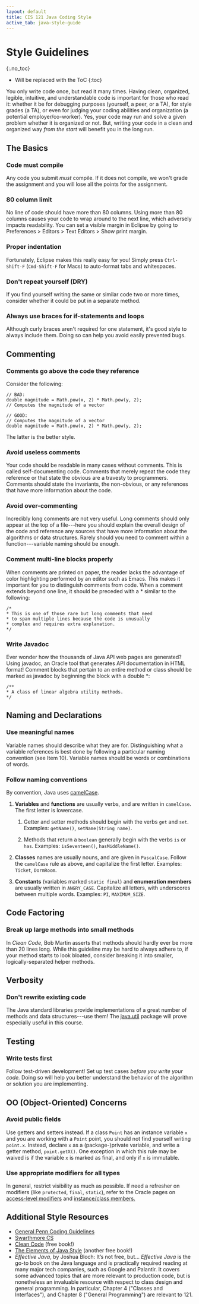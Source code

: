 ```yaml
---
layout: default
title: CIS 121 Java Coding Style
active_tab: java-style-guide
---
```


Style Guidelines
================
{:.no_toc}

* Will be replaced with the ToC
{:toc}

You only write code once, but read it many times. Having clean, organized,
legible, intuitive, and understandable code is important for those who read it:
whether it be for debugging purposes (yourself, a peer, or a TA), for style
grades (a TA), or even for judging your coding abilities and organization (a
potential employer/co-worker). Yes, your code may run and solve a given problem
whether it is organized or not. But, writing your code in a clean and organized
way *from the start* will benefit you in the long run.


The Basics
----------

### Code must compile

Any code you submit *must* compile. If it does not compile, we won't grade the
assignment and you will lose all the points for the assignment.

### 80 column limit

No line of code should have more than 80 columns. Using more than 80 columns
causes your code to wrap around to the next line, which adversely impacts
readability. You can set a visible margin in Eclipse by going to Preferences \>
Editors \> Text Editors \> Show print margin.

### Proper indentation

Fortunately, Eclipse makes this really easy for you! Simply press `Ctrl-Shift-F`
(`Cmd-Shift-F` for Macs) to auto-format tabs and whitespaces.

### Don't repeat yourself (DRY)

If you find yourself writing the same or similar code two or more times,
consider whether it could be put in a separate method.

### Always use braces for if-statements and loops

Although curly braces aren't required for one statement, it's good style to
always include them. Doing so can help you avoid easily prevented bugs.

Commenting
----------

### Comments go above the code they reference

Consider the following:

    // BAD:
    double magnitude = Math.pow(x, 2) * Math.pow(y, 2);
    // Computes the magnitude of a vector

    // GOOD:
    // Computes the magnitude of a vector
    double magnitude = Math.pow(x, 2) * Math.pow(y, 2);


The latter is the better style.

### Avoid useless comments

Your code should be readable in many cases without comments. This is called
self-documenting code. Comments that merely repeat the code they reference or
that state the obvious are a travesty to programmers. Comments should state the
invariants, the non-obvious, or any references that have more information about
the code.

### Avoid over-commenting

Incredibly long comments are not very useful. Long comments should only appear
at the top of a file---here you should explain the overall design
of the code and reference any sources that have more information about the
algorithms or data structures. Rarely should you need to comment within a
function---variable naming should be enough.

### Comment multi-line blocks properly

When comments are printed on paper, the reader lacks the advantage of color
highlighting performed by an editor such as Emacs. This makes it important for
you to distinguish comments from code. When a comment extends beyond one line,
it should be preceded with a \* similar to the following:

    /*
    * This is one of those rare but long comments that need
    * to span multiple lines because the code is unusually
    * complex and requires extra explanation.
    */


### Write Javadoc

Ever wonder how the thousands of Java API web pages
are generated? Using javadoc, an Oracle tool that generates API
documentation in HTML format! Comment blocks that pertain to an
entire method or class should be marked as javadoc by beginning the
block with a double \*:

    /**
    * A class of linear algebra utility methods.
    */


Naming and Declarations
-----------------------

### Use meaningful names

Variable names should describe what they are for. Distinguishing what a variable
references is best done by following a particular naming convention (see Item
10). Variable names should be words or combinations of words.

### Follow naming conventions

By convention, Java uses [camelCase](http://en.wikipedia.org/wiki/CamelCase).

1.  **Variables** and **functions** are usually verbs, and are written in
    `camelCase`. The first letter is lowercase.

    1.  Getter and setter methods should begin with the verbs `get`
        and `set`. Examples: `getName()`, `setName(String name)`.

    2.  Methods that return a `boolean` generally begin with the verbs
        `is` or `has`. Examples: `isSeventeen()`, `hasMiddleName()`.

2.  **Classes** names are usually nouns, and are given in `PascalCase`. Follow
    the `camelCase` rule as above, and capitalize the first letter. Examples:
    `Ticket`, `DormRoom`.

3.  **Constants** (variables marked `static final`) and **enumeration members**
    are usually written in `ANGRY_CASE`. Capitalize all letters, with
    underscores between multiple words. Examples: `PI`, `MAXIMUM_SIZE`.


Code Factoring
--------------

### Break up large methods into small methods

In _Clean Code_, Bob Martin asserts that methods should hardly ever be more than
20 lines long. While this guideline may be hard to always adhere to, if your
method starts to look bloated, consider breaking it into smaller,
logically-separated helper methods.


Verbosity
---------

### Don't rewrite existing code

The Java standard libraries provide implementations of a great number of methods
and data structures---use them! The
[java.util](https://docs.oracle.com/javase/8/docs/api/java/util/package-summary.html)
package will prove especially useful in this course.


Testing
-------

### Write tests first

Follow test-driven development! Set up test cases *before you write your code.*
Doing so will help you better understand the behavior of the algorithm or
solution you are implementing.


OO (Object-Oriented) Concerns
-----------------------------

### Avoid public fields

Use getters and setters instead. If a class `Point` has an instance variable `x`
and you are working with a `Point` point, you should not find yourself writing
`point.x`. Instead, declare `x` as a (package-)private variable, and write a
getter method, `point.getX()`. One exception in which this rule may be waived is
if the variable `x` is marked as final, and only if `x` is immutable.

### Use appropriate modifiers for all types

In general, restrict visibility as much as possible. If need a refresher on
modifiers (like `protected`, `final`, `static`), refer to the Oracle pages on
[access-level
modifiers](http://docs.oracle.com/javase/tutorial/java/javaOO/accesscontrol.html)
and [instance/class
members.](http://docs.oracle.com/javase/tutorial/java/javaOO/classvars.html)


Additional Style Resources
--------------------------

-   [General Penn Coding
    Guidelines](http://www.cis.upenn.edu/~cis1xx/resources/codingStyleGuidelines.html)
-   [Swarthmore
    CS](http://www.cs.swarthmore.edu/~newhall/unixhelp/javacodestyle.html)
-   [Clean
    Code](http://www.e-reading-lib.com/bookreader.php/134601/Martin_-_Clean_Code_-_A_Handbook_of_Agile_Software_Craftsmanship.pdf)
    (free book!)
-   [The Elements of Java
    Style](http://its.lnpu.edu.ua/edocs1/new_doc/en/Vermeulen%20A.The%20elements%20of%20Java%20style.2001.pdf)
    (another free book!)
-   _Effective Java_, by Joshua Bloch: It’s not free, but… _Effective Java_
    is the go-to book on the Java language and is practically required
    reading at many major tech companies, such as Google and Palantir.
    It covers some advanced topics that are more relevant to production
    code, but is nonetheless an invaluable resource with respect to
    class design and general programming. In particular, Chapter 4
    ("Classes and Interfaces"), and Chapter 8 ("General Programming") are relevant
    to 121.

